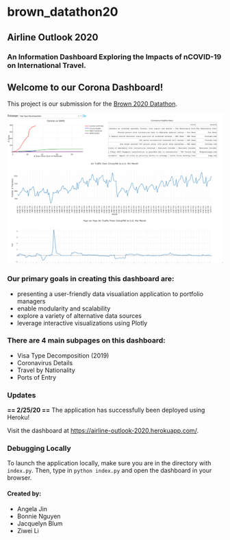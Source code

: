 # brown_datathon20
## Airline Outlook 2020
### An Information Dashboard Exploring the Impacts of nCOVID-19 on International Travel.

## Welcome to our Corona Dashboard! 

This project is our submission for the [Brown 2020 Datathon](https://browndata.org/datathon/). 

![screenshot of dashboard](./imgs/corona_page_screenshot.png "A static screenshot of the Coronavirus Details subpage")

### Our primary goals in creating this dashboard are:
* presenting a user-friendly data visualiation application to portfolio managers
* enable modularity and scalability 
* explore a variety of alternative data sources
* leverage interactive visualizations using Plotly 
  
### There are 4 main subpages on this dashboard:
* Visa Type Decomposition (2019)
* Coronavirus Details
* Travel by Nationality
* Ports of Entry

### Updates
**== 2/25/20 ==**
The application has successfully been deployed using Heroku! 

Visit the dashboard at https://airline-outlook-2020.herokuapp.com/.

### Debugging Locally
To launch the application locally, make sure you are in the directory with `index.py`.
Then, type in `python index.py` and open the dashboard in your browser. 


#### Created by:
* Angela Jin 
* Bonnie Nguyen
* Jacquelyn Blum
* Ziwei Li 
